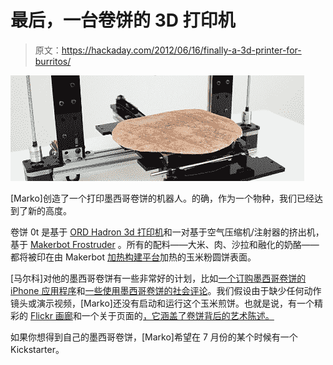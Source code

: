 # 最后，一台卷饼的 3D 打印机

> 原文：<https://hackaday.com/2012/06/16/finally-a-3d-printer-for-burritos/>

![](img/ab69d1a542cc6327f33c1d625b67e17a.png "burrito")

[Marko]创造了一个打印墨西哥卷饼的机器人。的确，作为一个物种，我们已经达到了新的高度。

卷饼 0t 是基于 [ORD Hadron 3d 打印机](https://www.inventables.com/technologies/ord-bot-hadron-3d-printer-mechanical-platform)和一对基于空气压缩机/注射器的挤出机，基于 [Makerbot Frostruder](http://www.thingiverse.com/thing:1143) 。所有的配料——大米、肉、沙拉和融化的奶酪——都将被印在由 Makerbot [加热构建平台](http://store.makerbot.com/heated-build-platform-supplementary-pack-thing-o-matic.html)加热的玉米粉圆饼表面。

[马尔科]对他的墨西哥卷饼有一些非常好的计划，比如[一个订购墨西哥卷饼的 iPhone 应用程序](http://burritob0t.com/?p=39)和[一些使用墨西哥卷饼的社会评论](http://burritob0t.com/?p=33)。我们假设由于缺少任何动作镜头或演示视频，[Marko]还没有启动和运行这个玉米煎饼。也就是说，有一个精彩的 [Flickr 画廊](http://www.flickr.com/photos/laserpirate/sets/72157629607299135/)和一个关于页面的[，它涵盖了卷饼背后的艺术陈述。](http://burritob0t.com/?page_id=23)

如果你想得到自己的墨西哥卷饼，[Marko]希望在 7 月份的某个时候有一个 Kickstarter。